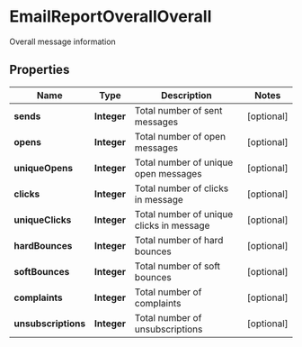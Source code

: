 

# EmailReportOverallOverall

Overall message information

## Properties

| Name | Type | Description | Notes |
|------------ | ------------- | ------------- | -------------|
|**sends** | **Integer** | Total number of sent messages |  [optional] |
|**opens** | **Integer** | Total number of open messages |  [optional] |
|**uniqueOpens** | **Integer** | Total number of unique open messages |  [optional] |
|**clicks** | **Integer** | Total number of clicks in message |  [optional] |
|**uniqueClicks** | **Integer** | Total number of unique clicks in message |  [optional] |
|**hardBounces** | **Integer** | Total number of hard bounces |  [optional] |
|**softBounces** | **Integer** | Total number of soft bounces |  [optional] |
|**complaints** | **Integer** | Total number of complaints |  [optional] |
|**unsubscriptions** | **Integer** | Total number of unsubscriptions |  [optional] |



